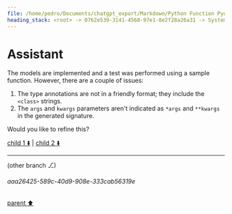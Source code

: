 ```yaml
---
file: /home/pedro/Documents/chatgpt_export/Markdown/Python Function Pydantic Model.md
heading_stack: <root> -> 0762e539-3141-4568-97e1-8e2f28a26a31 -> System -> 7310dbb5-540b-40ba-ba28-f730ab506660 -> System -> aaa26adf-0eb0-4d7d-93a7-d9d284b5c9f3 -> User -> c6015848-a2ab-4b8c-8922-7bf89d9fdf34 -> Assistant -> Models -> 1. `ParameterModel` -> 2. `DecoratorModel` -> 3. `FunctionModel` -> Methods -> Class Method in `FunctionModel` -> Instance Method in `FunctionModel` -> aaa2eb12-3770-4c5c-a7d3-11878ab54370 -> User -> 0dd09b46-e035-48e5-b69f-280b00736c87 -> Assistant -> 02c086bb-208a-49fb-93b3-54248d0f2aa5 -> Tool -> 03e8d8b9-74a8-4a74-a1bf-aec328fe0a7c -> Assistant
---
```

# Assistant

The models are implemented and a test was performed using a sample function. However, there are a couple of issues:

1. The type annotations are not in a friendly format; they include the `<class>` strings.
2. The `args` and `kwargs` parameters aren't indicated as `*args` and `**kwargs` in the generated signature.

Would you like to refine this?

[child 1 ⬇️](#aaa26425-589c-40d9-908e-333cab56319e) | [child 2 ⬇️](#aaa2ded3-1a21-484d-9326-598b00f61110)

---

(other branch ⎇)
###### aaa26425-589c-40d9-908e-333cab56319e
[parent ⬆️](#03e8d8b9-74a8-4a74-a1bf-aec328fe0a7c)
